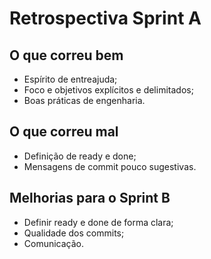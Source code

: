 # Retrospectiva Sprint A

## O que correu bem

- Espírito de entreajuda;
- Foco e objetivos explícitos e delimitados;
- Boas práticas de engenharia.

## O que correu mal

- Definição de ready e done;
- Mensagens de commit pouco sugestivas.

## Melhorias para o Sprint B

- Definir ready e done de forma clara;
- Qualidade dos commits;
- Comunicação.
